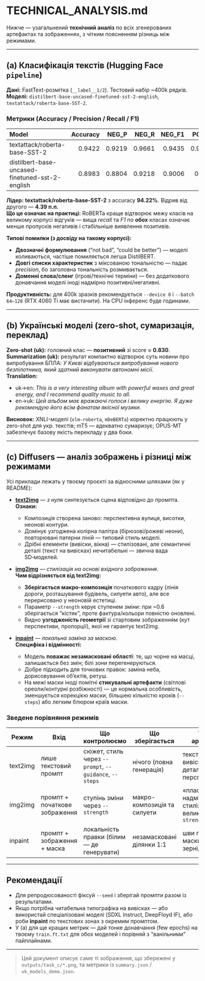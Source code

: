 # TECHNICAL_ANALYSIS.md

Нижче — узагальнений **технічний аналіз** по всіх згенерованих артефактах та зображеннях, з чітким поясненням різниць між режимами.

---

## (a) Класифікація текстів (Hugging Face `pipeline`)

**Дані:** FastText-розмітка (`__label__1/2`). Тестовий набір ~400k рядків.  
**Моделі:** `distilbert-base-uncased-finetuned-sst-2-english`, `textattack/roberta-base-SST-2`.

### Метрики (Accuracy / Precision / Recall / F1)
| Model                                           |   Accuracy |   NEG_P |   NEG_R |   NEG_F1 |   POS_P |   POS_R |   POS_F1 |   Support |
|:------------------------------------------------|-----------:|--------:|--------:|---------:|--------:|--------:|---------:|----------:|
| textattack/roberta-base-SST-2                   |     0.9422 |  0.9219 |  0.9661 |   0.9435 |  0.9644 |  0.9182 |   0.9407 |    400000 |
| distilbert-base-uncased-finetuned-sst-2-english |     0.8983 |  0.8804 |  0.9218 |   0.9006 |  0.918  |  0.8747 |   0.8958 |    400000 |

**Лідер:** **textattack/roberta-base-SST-2** з accuracy **94.22%**. Відрив від другого — **4.39 п.п.**  
**Що це означає на практиці:** RoBERTa краще відтворює межу класів на великому корпусі відгуків — вища *recall* та *F1* по **обох** класах означає менше пропусків негативів і стабільніше виявлення позитивів.

**Типові помилки (з досвіду на такому корпусі):**
- **Двозначні формулювання** (“not bad”, “could be better”) — моделі коливаються, частіше помиляється легша DistilBERT.
- **Довгі списки характеристик** з міксованою тональністю — падає *precision*, бо заголовна тональність розмивається.
- **Доменні слова/сленг** (ігрові/технічні терміни) — без додаткового донавчання моделі іноді надмірно позитивні/негативні.

**Продуктивність:** для 400k зразків рекомендується `--device 0` і `--batch 64–128` (RTX 4060 Ti має вистачити). На CPU інференс буде годинами.

---

## (b) Українські моделі (zero-shot, сумаризація, переклад)

**Zero-shot (uk):** головний клас — **позитивний** зі score ≈ **0.830**.  
**Summarization (uk):** результат компактно відтворює суть новини про випробування БПЛА: *У Києві відбуваються випробування нового безпілотника, який здатний виконувати автономні місії.*  
**Translation:**  
- uk→en: *This is a very interesting album with powerful waxes and great energy, and I recommend quality music to all.*  
- en→uk: *Цей альбом має вражаючі голоси і велику енергію. Я дуже рекомендую його всім фанатам якісної музики.*  

**Висновок:** XNLI-моделі (`xlm-roberta`, `mDeBERTa`) коректно працюють у zero-shot для укр. текстів; mT5 — адекватно сумаризує; OPUS-MT забезпечує базову якість перекладу у два боки.

---

## (c) Diffusers — аналіз зображень і різниці між режимами

Усі приклади лежать у твоєму проєкті за відносними шляхами (як у README):

- **[text2img](outputs/task_c/text2img.png)** — *з нуля* синтезується сцена відповідно до промпта.  
  **Ознаки:**  
  - Композиція створена заново: перспективна вулиця, висотки, неонові контури.  
  - Домінує узгоджена колірна палітра (бірюзові/рожеві неони), повторювані патерни ліній — типовий стиль моделі.  
  - Дрібні елементи (вивіски, вікна) — стилізовані, але семантичні деталі (текст на вивісках) нечитабельні — звична вада SD‑моделей.
  
- **[img2img](outputs/task_c/img2img.png)** — *стилізація на основі вхідного зображення*.  
  **Чим відрізняється від text2img:**  
  - **Зберігається макро-композиція** початкового кадру (лінія дороги, розташування будівель, силуети авто), але все перерисовано у неоновій естетиці.  
  - Параметр `--strength` керує ступенем зміни: при ~0.6 зберігається “кістяк”, проте фактура/кольори повністю оновлені.  
  - Видно **узгодженість геометрії** зі стартовим зображенням (кут перспективи, пропорції), якої не гарантує text2img.
  
- **[inpaint](outputs/task_c/inpaint.png)** — *локальна заміна за маскою*.  
  **Специфіка і відмінності:**  
  - Модель **поважає незамасковані області**: те, що чорне на масці, залишається без змін; білі зони перегенеруються.  
  - Добре підходить для точкових правок: заміна неба, дорисовування об’єктів, ретуш.  
  - На межі маски іноді помітні **стикувальні артефакти** (світлові ореоли/контурні розбіжності) — це нормальна особливість, зменшується корекцією маски, більшею кількістю кроків (`--steps`) або легким блюром країв маски.

### Зведене порівняння режимів
| Режим | Вхід | Що контролюємо | Що зберігається | Типові артефакти |
|---|---|---|---|---|
| text2img | лише текстовий промпт | сюжет, стиль через `--prompt`, `--guidance`, `--steps` | нічого (повна генерація) | текст на вивісках, дрібні деталі, інколи перспектива |
| img2img | промпт + початкове зображення | ступінь зміни через `--strength` | макро-композиція та силуети | «пластиковість», надмірна стилізація при великому `--strength` |
| inpaint | промпт + зображення + маска | локальність правки (білим — де генерувати) | незамасковані ділянки 1:1 | шви по краях маски, різниця у зерні/світлі |

---

## Рекомендації

- Для репродюсованості фіксуй `--seed` і зберігай промпти разом із результатами.  
- Якщо потрібна читабельна типографіка на вивісках — або використай спеціалізовані моделі (SDXL Instruct, DeepFloyd IF), або роби **inpaint** по текстових зонах з окремим промптом.  
- У (a) для ще кращих метрик — дай тонке донавчання (few epochs) на твоєму `train.ft.txt` для обох моделей і порівняй з “ванільними” пайплайнами.

---

> Цей документ описує саме ті зображення, що збережені у `outputs/task_c/*.png`, та метрики із `summary.json` / `uk_models_demo.json`.
